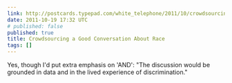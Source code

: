 ```yaml
---
link: http://postcards.typepad.com/white_telephone/2011/10/crowdsourcing-a-good-conversation-about-race.html
date: 2011-10-19 17:32 UTC
# published: false
published: true
title: Crowdsourcing a Good Conversation About Race
tags: []
---
```


Yes, though I'd put extra emphasis on 'AND': "The discussion would be grounded in data and in the lived experience of discrimination."
